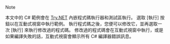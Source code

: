
> [!NOTE]
> 本文中的 C# 範例會在 [Try.NET](https://try.dot.net) 內嵌程式碼執行器和測試區執行。 選取 [執行] 按鈕以在互動式視窗中執行範例。 執行程式碼之後，您便可以修改它，並再選取一次 [執行] 來執行修改過的程式碼。 修改過的程式碼會在互動式視窗中執行，或是如果編譯失敗的話，互動式視窗會顯示所有 C# 編譯器錯誤訊息。  
